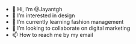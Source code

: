 - 👋 Hi, I’m @Jayantgh
- 👀 I’m interested in design
- 🌱 I’m currently learning fashion management
- 💞️ I’m looking to collaborate on digital marketing
- 📫 How to reach me by my email

<!---
Jayantgh/Jayantgh is a ✨ special ✨ repository because its `README.md` (this file) appears on your GitHub profile.
You can click the Preview link to take a look at your changes.
--->
